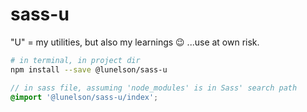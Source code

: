 # sass-u



"U" = my utilities, but also my learnings 😉 ...use at own risk.

```sh
# in terminal, in project dir
npm install --save @lunelson/sass-u
```
```scss
// in sass file, assuming 'node_modules' is in Sass' search path
@import '@lunelson/sass-u/index';
```
